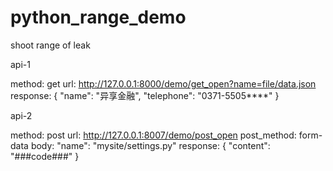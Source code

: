 # python_range_demo
shoot range of leak

api-1

method:
    get
url:
    http://127.0.0.1:8000/demo/get_open?name=file/data.json
response:
    {
      "name": "异享金融",
      "telephone": "0371-5505****"
    }


api-2

method:
    post
url:
    http://127.0.0.1:8007/demo/post_open
post_method:
    form-data
body:
    "name": "mysite/settings.py"
response:
    {
        "content": "###code###"
    }